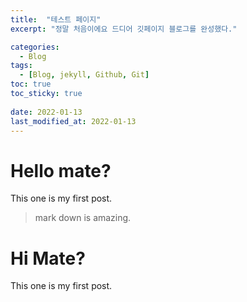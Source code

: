 ```yaml
---
title:  "테스트 페이지"
excerpt: "정말 처음이에요 드디어 깃페이지 블로그를 완성했다."

categories:
  - Blog
tags:
  - [Blog, jekyll, Github, Git]
toc: true
toc_sticky: true
 
date: 2022-01-13
last_modified_at: 2022-01-13
---
```


 # Hello mate?
 This one is my first post.
> mark down is amazing.


 # Hi Mate?
 This one is my first post.